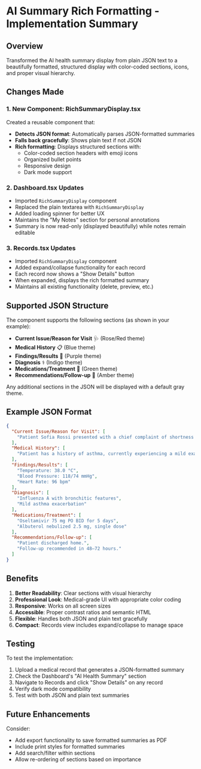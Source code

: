 # AI Summary Rich Formatting - Implementation Summary

## Overview
Transformed the AI health summary display from plain JSON text to a beautifully formatted, structured display with color-coded sections, icons, and proper visual hierarchy.

## Changes Made

### 1. New Component: RichSummaryDisplay.tsx
Created a reusable component that:
- **Detects JSON format**: Automatically parses JSON-formatted summaries
- **Falls back gracefully**: Shows plain text if not JSON
- **Rich formatting**: Displays structured sections with:
  - Color-coded section headers with emoji icons
  - Organized bullet points
  - Responsive design
  - Dark mode support

### 2. Dashboard.tsx Updates
- Imported `RichSummaryDisplay` component
- Replaced the plain textarea with `RichSummaryDisplay`
- Added loading spinner for better UX
- Maintains the "My Notes" section for personal annotations
- Summary is now read-only (displayed beautifully) while notes remain editable

### 3. Records.tsx Updates
- Imported `RichSummaryDisplay` component
- Added expand/collapse functionality for each record
- Each record now shows a "Show Details" button
- When expanded, displays the rich formatted summary
- Maintains all existing functionality (delete, preview, etc.)

## Supported JSON Structure

The component supports the following sections (as shown in your example):
- **Current Issue/Reason for Visit** 🩺 (Rose/Red theme)
- **Medical History** 📋 (Blue theme)
- **Findings/Results** 🔬 (Purple theme)
- **Diagnosis** ⚕️ (Indigo theme)
- **Medications/Treatment** 💊 (Green theme)
- **Recommendations/Follow-up** 📌 (Amber theme)

Any additional sections in the JSON will be displayed with a default gray theme.

## Example JSON Format

```json
{
  "Current Issue/Reason for Visit": [
    "Patient Sofia Rossi presented with a chief complaint of shortness of breath and cough, ongoing for 3 days."
  ],
  "Medical History": [
    "Patient has a history of asthma, currently experiencing a mild exacerbation."
  ],
  "Findings/Results": [
    "Temperature: 38.0 °C",
    "Blood Pressure: 118/74 mmHg",
    "Heart Rate: 96 bpm"
  ],
  "Diagnosis": [
    "Influenza A with bronchitic features",
    "Mild asthma exacerbation"
  ],
  "Medications/Treatment": [
    "Oseltamivir 75 mg PO BID for 5 days",
    "Albuterol nebulized 2.5 mg, single dose"
  ],
  "Recommendations/Follow-up": [
    "Patient discharged home.",
    "Follow-up recommended in 48–72 hours."
  ]
}
```

## Benefits

1. **Better Readability**: Clear sections with visual hierarchy
2. **Professional Look**: Medical-grade UI with appropriate color coding
3. **Responsive**: Works on all screen sizes
4. **Accessible**: Proper contrast ratios and semantic HTML
5. **Flexible**: Handles both JSON and plain text gracefully
6. **Compact**: Records view includes expand/collapse to manage space

## Testing

To test the implementation:
1. Upload a medical record that generates a JSON-formatted summary
2. Check the Dashboard's "AI Health Summary" section
3. Navigate to Records and click "Show Details" on any record
4. Verify dark mode compatibility
5. Test with both JSON and plain text summaries

## Future Enhancements

Consider:
- Add export functionality to save formatted summaries as PDF
- Include print styles for formatted summaries
- Add search/filter within sections
- Allow re-ordering of sections based on importance
